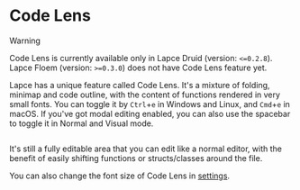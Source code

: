 # Code Lens

> [!WARNING]
> Code Lens is currently available only in Lapce Druid (version: `<=0.2.8`).
> Lapce Floem (version: `>=0.3.0`) does not have Code Lens feature yet.

Lapce has a unique feature called Code Lens. It's a mixture of folding, minimap and code outline, with the content of functions rendered in very small fonts. You can toggle it by `Ctrl`+`e` in Windows and Linux, and `Cmd`+`e` in macOS. If you've got modal editing enabled, you can also use the spacebar to toggle it in Normal and Visual mode.

<figure><img src="../.gitbook/assets/code_lens_example.png" alt=""><figcaption></figcaption></figure>

It's still a fully editable area that you can edit like a normal editor, with the benefit of easily shifting functions or structs/classes around the file.

You can also change the font size of Code Lens in [settings](../get-started/settings.md).
